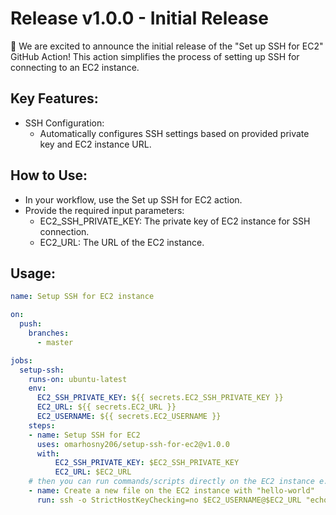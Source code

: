 # Release v1.0.0 - Initial Release

🎉 We are excited to announce the initial release of the "Set up SSH for EC2" GitHub Action! This action simplifies the process of setting up SSH for connecting to an EC2 instance.

## Key Features:
- SSH Configuration:
    - Automatically configures SSH settings based on provided private key and EC2 instance URL.
    
## How to Use:
- In your workflow, use the Set up SSH for EC2 action.
- Provide the required input parameters:
   - EC2_SSH_PRIVATE_KEY: The private key of EC2 instance for SSH connection.
   - EC2_URL: The URL of the EC2 instance.

## Usage:
```yaml
name: Setup SSH for EC2 instance

on:
  push:
    branches:
      - master

jobs:
  setup-ssh:
    runs-on: ubuntu-latest
    env:
      EC2_SSH_PRIVATE_KEY: ${{ secrets.EC2_SSH_PRIVATE_KEY }}
      EC2_URL: ${{ secrets.EC2_URL }}
      EC2_USERNAME: ${{ secrets.EC2_USERNAME }}
    steps:
    - name: Setup SSH for EC2
      uses: omarhosny206/setup-ssh-for-ec2@v1.0.0
      with:
          EC2_SSH_PRIVATE_KEY: $EC2_SSH_PRIVATE_KEY
          EC2_URL: $EC2_URL
    # then you can run commands/scripts directly on the EC2 instance e.g.:
    - name: Create a new file on the EC2 instance with "hello-world"
      run: ssh -o StrictHostKeyChecking=no $EC2_USERNAME@$EC2_URL "echo "hello-world" >> new_file.txt"
```
